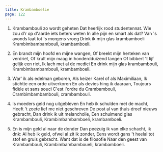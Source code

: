 ```yaml
---
title: Krambamboelie
page: 122
---  
```


1. Krambambouli zo wordt geheten
Dat heerlijk rood studentennat.
Wie zou d'r op d'aarde iets beters weten
In alle pijn en smart als dat?
Van 's avonds laat tot 's morgens vroeg
Drink ik mijn glas krambamboeli
Krambimbambambouli, krambamboeli.


2. En brandt mijn hoofd en mijne wangen,
Of breekt mijn herteken van verdriet,
Of krult mijn maag in honderdduizend tangen
Of bibbert 't lijf gelijk een riet,
Ik lach met al de medici
En drink mijn glas krambambouli,
Krambimbambambouli, krambamboeli.


3. War' ik als edelman geboren,
Als keizer Karel of als Maximiliaan,
Ik stichtte een orde uitverkoren
En als devies hing ik daaraan,
Toujours fidèle et sans souci
C'est l'ordre du Crambambouli,
Crambimbambambouli, crambambouli.


4. Is moeders geld nog uitgebleven
En heb ik schulden met de macht,
Heeft 't zoete lief me niet geschreven
De post al van thuis droef nieuws gebracht,
Dan drink ik uit melancholie,
Een schuimend glas Krambambouli,
Krambimbambamboeli, krambamboeli.


5. En is mijn geld al naar de donder
Dan peezuig ik van elke schacht,
ik dnk: Al heb ik geld, ofwel al zit ik zonder,
Eens wordt gans 't heelal tot stof en gruis gebracht.
Want dat is de filosofie
Naar den geest van Krambambouli,
Krambimbambamboueli, krambamboeli.